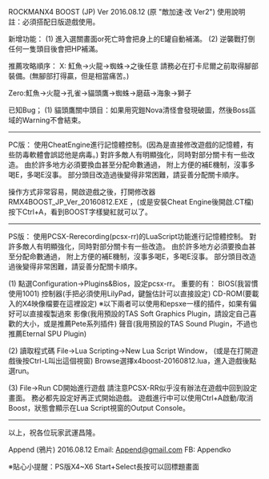 ﻿ROCKMANX4 BOOST (JP) Ver 2016.08.12 (原 "敵加速‧改 Ver2") 使用說明 
註：必須搭配日版遊戲使用。

新增功能：
(1) 進入選關畫面or死亡時會把身上的E罐自動補滿。
(2) 逆襲戰打倒任何一隻頭目後會把HP補滿。

推薦攻略順序：
X: 魟魚→火龍→蜘蛛→之後任意
請務必在打卡尼爾之前取得腳部裝備。(無腳部打得贏，但是相當痛苦。)

Zero:魟魚→火龍→孔雀→貓頭鷹→蜘蛛→磨菇→海象→獅子

已知Bug；
(1) 貓頭鷹關中頭目：如果用究鎧Nova清怪會發現破圖，然後Boss區域的Warning不會結束。

--------------------------------------

PC版：
使用CheatEngine進行記憶體控制。(因為是直接修改遊戲的記憶體，有些防毒軟體會誤認他是病毒。)
對許多敵人有明顯強化，同時對部分關卡有一些改造。
由於許多地方必須要換血甚至分配命數通過，
附上方便的補E機制，沒事多喝E，多喝E沒事。
部分頭目改造過後變得非常困難，請妥善分配關卡順序。

操作方式非常容易，開啟遊戲之後，打開修改器 RMX4BOOST_JP_Ver_20160812.EXE ，(或是安裝Cheat Engine後開啟.CT檔)
按下Ctrl+A，看到BOOST字樣變紅就可以了。

--------------------------------------

PS版：
使用PCSX-Rerecording(pcsx-rr)的LuaScript功能進行記憶體控制。
對許多敵人有明顯強化，同時對部分關卡有一些改造。
由於許多地方必須要換血甚至分配命數通過，
附上方便的補E機制，沒事多喝E，多喝E沒事。
部分頭目改造過後變得非常困難，請妥善分配關卡順序。

(1) 點選Configuration→Plugins&Bios，設定pcsx-rr。
重要的有：
BIOS(我習慣使用1001)
控制器(手把必須使用LilyPad，鍵盤估計可以直接設定)
CD-ROM(要載入的X4映像檔要在這裡設定)
※以下兩者可以使用和epsxe一樣的插件，如果有偏好可以直接複製過來
影像(我用預設的TAS Soft Graphics Plugin，請設定自己喜歡的大小，或是推薦Pete系列插件)
聲音(我用預設的TAS Sound Plugin，不過也推薦Eternal SPU Plugin)

(2) 讀取程式碼
File->Lua Scripting->New Lua Script Window，
(或是在打開遊戲後按Ctrl-L叫出這個視窗)
Browse選擇x4boost-20160812.lua，進入遊戲後點選run。

(3) File->Run CD開始進行遊戲
請注意PCSX-RR似乎沒有辦法在遊戲中回到設定畫面。
務必都先設定好再正式開始遊戲。
遊戲進行中可以使用Ctrl+A啟動/取消Boost，狀態會顯示在Lua Script視窗的Output Console。

----------------------------------------------------

以上，祝各位玩家武運昌隆。

Append (鴉片) 2016.08.12
Email: Append@gmail.com
FB: Appendko

※貼心小提醒：PS版X4~X6 Start+Select長按可以回標題畫面


